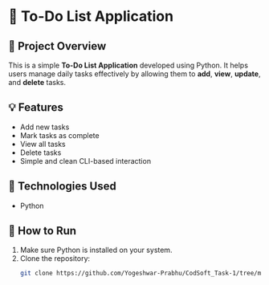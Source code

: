# 📝 To-Do List Application

## 📌 Project Overview
This is a simple **To-Do List Application** developed using Python. It helps users manage daily tasks effectively by allowing them to **add**, **view**, **update**, and **delete** tasks.

## 💡 Features
- Add new tasks
- Mark tasks as complete
- View all tasks
- Delete tasks
- Simple and clean CLI-based interaction

## 🔧 Technologies Used
- Python

## 🚀 How to Run
1. Make sure Python is installed on your system.
2. Clone the repository:
   ```bash
   git clone https://github.com/Yogeshwar-Prabhu/CodSoft_Task-1/tree/main
